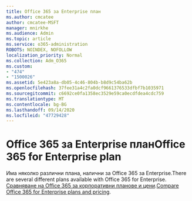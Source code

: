 ```yaml
---
title: Office 365 за Enterprise план
ms.author: cmcatee
author: cmcatee-MSFT
manager: mnirkhe
ms.audience: Admin
ms.topic: article
ms.service: o365-administration
ROBOTS: NOINDEX, NOFOLLOW
localization_priority: Normal
ms.collection: Adm_O365
ms.custom:
- "474"
- "1500026"
ms.assetid: 5e423a8a-db05-4c46-804b-b8d9c54ba62b
ms.openlocfilehash: 37fee31a4c2fa0dcf9661376533dfbf7b1035971
ms.sourcegitcommit: c6692ce0fa1358ec3529e59ca0ecdfdea4cdc759
ms.translationtype: MT
ms.contentlocale: bg-BG
ms.lasthandoff: 09/14/2020
ms.locfileid: "47729428"
---
```

# <a name="office-365-for-enterprise-plan"></a><span data-ttu-id="538bb-102">Office 365 за Enterprise план</span><span class="sxs-lookup"><span data-stu-id="538bb-102">Office 365 for Enterprise plan</span></span>

<span data-ttu-id="538bb-103">Има няколко различни плана, налични за Office 365 за Enterprise.</span><span class="sxs-lookup"><span data-stu-id="538bb-103">There are several different plans available with Office 365 for Enterprise.</span></span> <span data-ttu-id="538bb-104">[Сравняване на Office 365 за корпоративни планове и цени](https://products.office.com/business/compare-more-office-365-for-business-plans).</span><span class="sxs-lookup"><span data-stu-id="538bb-104">[Compare Office 365 for Enterprise plans and pricing](https://products.office.com/business/compare-more-office-365-for-business-plans).</span></span>  